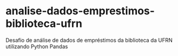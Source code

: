 # analise-dados-emprestimos-biblioteca-ufrn
Desafio de análise de dados de empréstimos da biblioteca da UFRN utilizando Python Pandas
